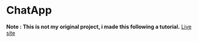 # ChatApp
**Note : This is not my original project, i made this following a tutorial.**
[Live site](https://the-best-chat-room.herokuapp.com/)

